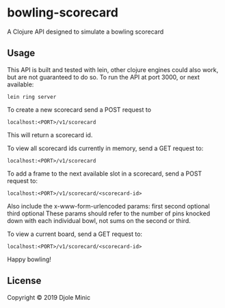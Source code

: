 # bowling-scorecard

A Clojure API designed to simulate a bowling scorecard

## Usage

This API is built and tested with lein, other clojure engines could also work, but are not guaranteed to do so.
To run the API at port 3000, or next available:

    lein ring server

To create a new scorecard send a POST request to 

    localhost:<PORT>/v1/scorecard

This will return a scorecard id.

To view all scorecard ids currently in memory, send a GET request to:

    localhost:<PORT>/v1/scorecard

To add a frame to the next available slot in a scorecard, send a POST request to:

    localhost:<PORT>/v1/scorecard/<scorecard-id>

Also include the x-www-form-urlencoded params:
    first <int>
    second <int> optional
    third <int> optional
These params should refer to the number of pins knocked down with each individual bowl, not sums on the second or third.

To view a current board, send a GET request to:

    localhost:<PORT>/v1/scorecard/<scorecard-id>

Happy bowling!

## License

Copyright © 2019 Djole Minic
